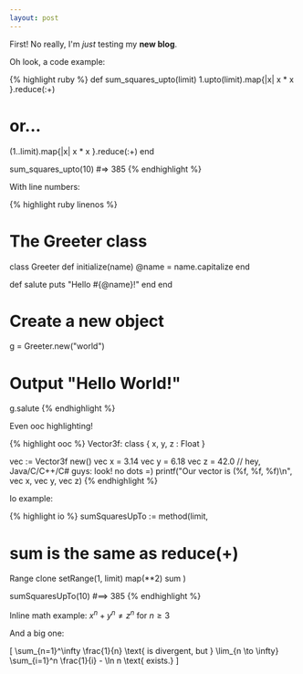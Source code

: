 ```yaml
---
layout: post
---
```


First! No really, I'm *just* testing my **new blog**.

Oh look, a code example:

{% highlight ruby %}
def sum_squares_upto(limit)
  1.upto(limit).map{|x| x * x }.reduce(:+)
  # or...
  (1..limit).map{|x| x * x }.reduce(:+)
end

sum_squares_upto(10) #=> 385
{% endhighlight %}

With line numbers:

{% highlight ruby linenos %}
# The Greeter class
class Greeter
  def initialize(name)
    @name = name.capitalize
  end

  def salute
    puts "Hello #{@name}!"
  end
end

# Create a new object
g = Greeter.new("world")

# Output "Hello World!"
g.salute
{% endhighlight %}

Even ooc highlighting!

{% highlight ooc %}
Vector3f: class {
  x, y, z : Float
}

vec := Vector3f new()
vec x = 3.14
vec y = 6.18
vec z = 42.0 // hey, Java/C/C++/C# guys: look! no dots =)
printf("Our vector is (%f, %f, %f)\n", vec x, vec y, vec z)
{% endhighlight %}

Io example:

{% highlight io %}
sumSquaresUpTo := method(limit,
  # sum is the same as reduce(+)
  Range clone setRange(1, limit) map(**2) sum
)

sumSquaresUpTo(10) #==> 385
{% endhighlight %}

Inline math example: $x^{n}+y^{n} \neq z^{n}$ for $n \geq 3$

And a big one:

\[
\sum_{n=1}^\infty \frac{1}{n}
\text{ is divergent, but }
\lim_{n \to \infty} \sum_{i=1}^n \frac{1}{i} - \ln n \text{ exists.}
\]
